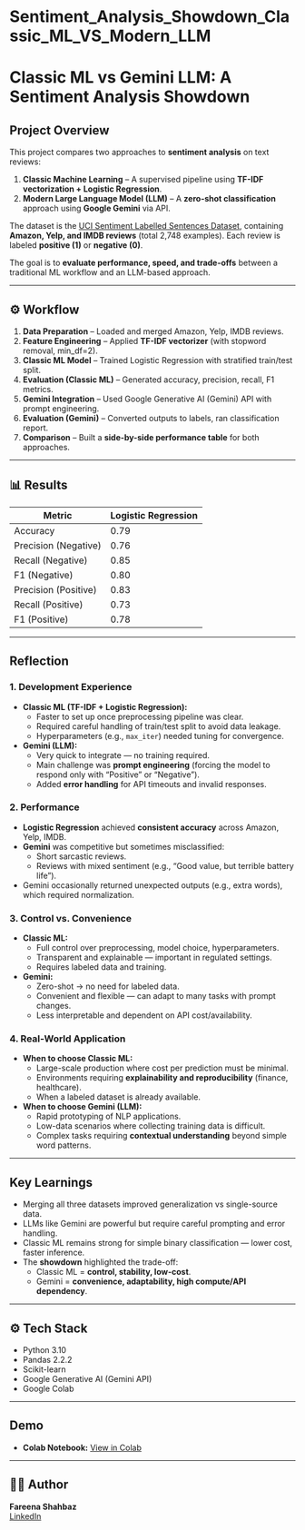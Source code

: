 # Sentiment_Analysis_Showdown_Classic_ML_VS_Modern_LLM
# Classic ML vs Gemini LLM: A Sentiment Analysis Showdown

## Project Overview
This project compares two approaches to **sentiment analysis** on text reviews:  

1. **Classic Machine Learning** – A supervised pipeline using **TF-IDF vectorization + Logistic Regression**.  
2. **Modern Large Language Model (LLM)** – A **zero-shot classification** approach using **Google Gemini** via API.  

The dataset is the [UCI Sentiment Labelled Sentences Dataset](https://archive.ics.uci.edu/ml/datasets/sentiment+labelled+sentences), containing **Amazon, Yelp, and IMDB reviews** (total 2,748 examples). Each review is labeled **positive (1)** or **negative (0)**.  

The goal is to **evaluate performance, speed, and trade-offs** between a traditional ML workflow and an LLM-based approach.


---

## ⚙️ Workflow
1. **Data Preparation** – Loaded and merged Amazon, Yelp, IMDB reviews.  
2. **Feature Engineering** – Applied **TF-IDF vectorizer** (with stopword removal, min_df=2).  
3. **Classic ML Model** – Trained Logistic Regression with stratified train/test split.  
4. **Evaluation (Classic ML)** – Generated accuracy, precision, recall, F1 metrics.  
5. **Gemini Integration** – Used Google Generative AI (Gemini) API with prompt engineering.  
6. **Evaluation (Gemini)** – Converted outputs to labels, ran classification report.  
7. **Comparison** – Built a **side-by-side performance table** for both approaches.  

---

## 📊 Results
| Metric               | Logistic Regression 
|-----------------------|---------------------
| Accuracy              | 0.79
| Precision (Negative)  | 0.76             
| Recall (Negative)     | 0.85             
| F1 (Negative)         | 0.80            
| Precision (Positive)  | 0.83           
| Recall (Positive)     | 0.73             
| F1 (Positive)         | 0.78              


---

## Reflection

### 1. Development Experience
- **Classic ML (TF-IDF + Logistic Regression):**  
  - Faster to set up once preprocessing pipeline was clear.  
  - Required careful handling of train/test split to avoid data leakage.  
  - Hyperparameters (e.g., `max_iter`) needed tuning for convergence.  
- **Gemini (LLM):**  
  - Very quick to integrate — no training required.  
  - Main challenge was **prompt engineering** (forcing the model to respond only with “Positive” or “Negative”).  
  - Added **error handling** for API timeouts and invalid responses.  

### 2. Performance
- **Logistic Regression** achieved **consistent accuracy** across Amazon, Yelp, IMDB.  
- **Gemini** was competitive but sometimes misclassified:  
  - Short sarcastic reviews.  
  - Reviews with mixed sentiment (e.g., “Good value, but terrible battery life”).  
- Gemini occasionally returned unexpected outputs (e.g., extra words), which required normalization.  

### 3. Control vs. Convenience
- **Classic ML:**  
  - Full control over preprocessing, model choice, hyperparameters.  
  - Transparent and explainable — important in regulated settings.  
  - Requires labeled data and training.  
- **Gemini:**  
  - Zero-shot → no need for labeled data.  
  - Convenient and flexible — can adapt to many tasks with prompt changes.  
  - Less interpretable and dependent on API cost/availability.  

### 4. Real-World Application
- **When to choose Classic ML:**  
  - Large-scale production where cost per prediction must be minimal.  
  - Environments requiring **explainability and reproducibility** (finance, healthcare).  
  - When a labeled dataset is already available.  
- **When to choose Gemini (LLM):**  
  - Rapid prototyping of NLP applications.  
  - Low-data scenarios where collecting training data is difficult.  
  - Complex tasks requiring **contextual understanding** beyond simple word patterns.  

---

## Key Learnings
- Merging all three datasets improved generalization vs single-source data.  
- LLMs like Gemini are powerful but require careful prompting and error handling.  
- Classic ML remains strong for simple binary classification — lower cost, faster inference.  
- The **showdown** highlighted the trade-off:  
  - Classic ML = **control, stability, low-cost**.  
  - Gemini = **convenience, adaptability, high compute/API dependency**.  

---

## ⚙️ Tech Stack
- Python 3.10  
- Pandas 2.2.2  
- Scikit-learn  
- Google Generative AI (Gemini API)  
- Google Colab  

---

##  Demo
- **Colab Notebook:** [View in Colab](https://colab.research.google.com/drive/1Sifz6wkYwaQaHqa5spK17_5PB17_IVXR?usp=sharing)  

---

## 👩‍💻 Author
**Fareena Shahbaz**  
[LinkedIn](www.linkedin.com/in/fareena-shahbaz-137264351) 
